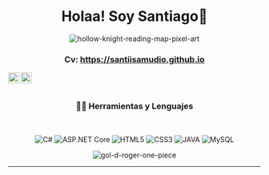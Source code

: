 
<h1 align="center">Holaa! Soy Santiago👋</h1>

<div align='center'>
  
![hollow-knight-reading-map-pixel-art](https://github.com/santiisamudio/santiisamudio.github.io/assets/125133469/eb61d156-52d3-4da2-b383-616e2b9ceb44)  

### Cv: https://santiisamudio.github.io

<a href="https://www.linkedin.com/in/santiago-jesus-samudio-31619023a/">
  <img align="left" alt="Santiago Samudio" width="22px" src="https://cdn.jsdelivr.net/npm/simple-icons@v3/icons/linkedin.svg" />
</a>
<a href="https://www.instagram.com/santisamudio_/">
  <img align="left" alt="Santiago Samudio" width="22px" src="https://cdn.jsdelivr.net/npm/simple-icons@v3/icons/instagram.svg" />
</a>

<br />
<br />

  
### 👨‍💻 Herramientas y Lenguajes

<br />

![C#](https://img.shields.io/badge/C%23-darkviolet?style=flat&logo=c#) 
![ASP.NET Core](https://img.shields.io/badge/.net-black?logo=.NET)
![HTML5](https://img.shields.io/badge/-HTML5-E34F26?style=flat&logo=html5) 
![CSS3](https://img.shields.io/badge/-CSS3-1572B6?style=flat&logo=css3) 
![JAVA](https://img.shields.io/badge/java-white?logo=coffeescript&logoColor=red)
![MySQL](https://img.shields.io/badge/MySQL-blue?logo=mysql&logoColor=black)

![gol-d-roger-one-piece](https://github.com/santiisamudio/santiisamudio.github.io/assets/125133469/3c23f8fb-ec4d-4511-91c9-0a0c14365b5c)


-----
